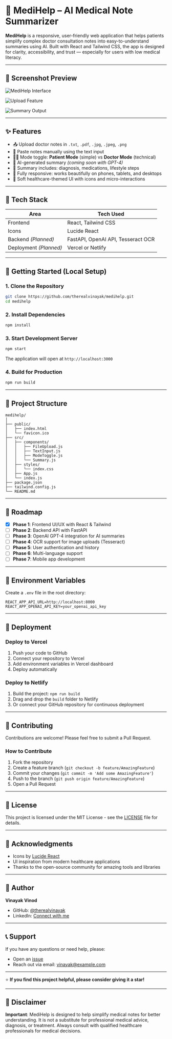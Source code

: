 # 🏥 MediHelp – AI Medical Note Summarizer

**MediHelp** is a responsive, user-friendly web application that helps patients simplify complex doctor consultation notes into easy-to-understand summaries using AI. Built with React and Tailwind CSS, the app is designed for clarity, accessibility, and trust — especially for users with low medical literacy.

---

## 📸 Screenshot Preview

![MediHelp Interface](https://github.com/user-attachments/assets/1ecd2fc0-3e9a-413b-a573-fb20c32d8c8b)

![Upload Feature](https://github.com/user-attachments/assets/78e8b918-b23d-49e3-b506-5fbaed078dcb)

![Summary Output](https://github.com/user-attachments/assets/3265f49d-89e1-4178-8443-4a1cdabb3d87)

---

## ✨ Features

- 📤 Upload doctor notes in `.txt`, `.pdf`, `.jpg`, `.jpeg`, `.png`
- 📝 Paste notes manually using the text input
- 👨‍⚕️ Mode toggle: **Patient Mode** (simple) vs **Doctor Mode** (technical)
- 🤖 AI-generated summary *(coming soon with GPT-4)*
- 🧾 Summary includes: diagnosis, medications, lifestyle steps
- 📱 Fully responsive: works beautifully on phones, tablets, and desktops
- 🎨 Soft healthcare-themed UI with icons and micro-interactions

---

## 🧠 Tech Stack

| Area                   | Tech Used                      |
|------------------------|--------------------------------|
| Frontend               | React, Tailwind CSS            |
| Icons                  | Lucide React                   |
| Backend *(Planned)*    | FastAPI, OpenAI API, Tesseract OCR |
| Deployment *(Planned)* | Vercel or Netlify              |

---

## 🚀 Getting Started (Local Setup)

### 1. Clone the Repository
```bash
git clone https://github.com/therealvinayak/medihelp.git
cd medihelp
```

### 2. Install Dependencies
```bash
npm install
```

### 3. Start Development Server
```bash
npm start
```

The application will open at `http://localhost:3000`

### 4. Build for Production
```bash
npm run build
```

---

## 📁 Project Structure

```
medihelp/
│
├── public/
│   ├── index.html
│   └── favicon.ico
├── src/
│   ├── components/
│   │   ├── FileUpload.js
│   │   ├── TextInput.js
│   │   ├── ModeToggle.js
│   │   └── Summary.js
│   ├── styles/
│   │   └── index.css
│   ├── App.js
│   └── index.js
├── package.json
├── tailwind.config.js
└── README.md
```

---

## 🎯 Roadmap

- [x] **Phase 1**: Frontend UI/UX with React & Tailwind
- [ ] **Phase 2**: Backend API with FastAPI
- [ ] **Phase 3**: OpenAI GPT-4 integration for AI summaries
- [ ] **Phase 4**: OCR support for image uploads (Tesseract)
- [ ] **Phase 5**: User authentication and history
- [ ] **Phase 6**: Multi-language support
- [ ] **Phase 7**: Mobile app development

---

## 🔧 Environment Variables

Create a `.env` file in the root directory:

```env
REACT_APP_API_URL=http://localhost:8000
REACT_APP_OPENAI_API_KEY=your_openai_api_key
```

---

## 🚀 Deployment

### Deploy to Vercel
1. Push your code to GitHub
2. Connect your repository to Vercel
3. Add environment variables in Vercel dashboard
4. Deploy automatically

### Deploy to Netlify
1. Build the project: `npm run build`
2. Drag and drop the `build` folder to Netlify
3. Or connect your GitHub repository for continuous deployment

---

## 🤝 Contributing

Contributions are welcome! Please feel free to submit a Pull Request.

### How to Contribute
1. Fork the repository
2. Create a feature branch (`git checkout -b feature/AmazingFeature`)
3. Commit your changes (`git commit -m 'Add some AmazingFeature'`)
4. Push to the branch (`git push origin feature/AmazingFeature`)
5. Open a Pull Request

---

## 📜 License

This project is licensed under the MIT License - see the [LICENSE](LICENSE) file for details.

---

## 🙏 Acknowledgments

- Icons by [Lucide React](https://lucide.dev/)
- UI inspiration from modern healthcare applications
- Thanks to the open-source community for amazing tools and libraries

---

## 👤 Author

**Vinayak Vinod**
- GitHub: [@therealvinayak](https://github.com/therealvinayak)
- LinkedIn: [Connect with me](https://linkedin.com/in/therealvinayak)

---

## 📞 Support

If you have any questions or need help, please:
- Open an [issue](https://github.com/therealvinayak/medihelp/issues)
- Reach out via email: vinayak@example.com

---

⭐ **If you find this project helpful, please consider giving it a star!**

---

## 🏥 Disclaimer

**Important**: MediHelp is designed to help simplify medical notes for better understanding. It is not a substitute for professional medical advice, diagnosis, or treatment. Always consult with qualified healthcare professionals for medical decisions.
